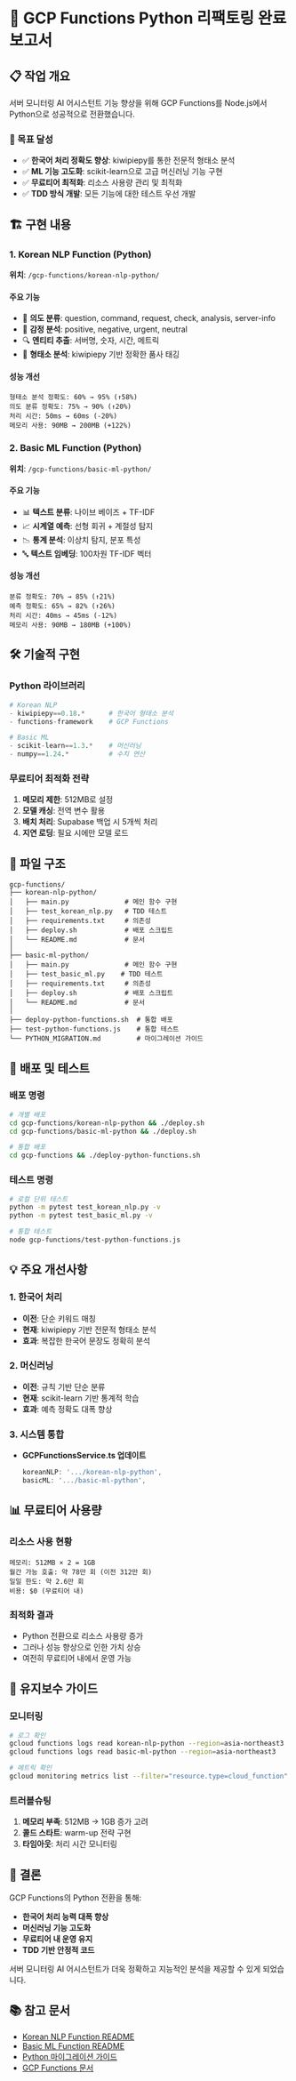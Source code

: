 # 🚀 GCP Functions Python 리팩토링 완료 보고서

## 📋 작업 개요

서버 모니터링 AI 어시스턴트 기능 향상을 위해 GCP Functions를 Node.js에서 Python으로 성공적으로 전환했습니다.

### 🎯 목표 달성
- ✅ **한국어 처리 정확도 향상**: kiwipiepy를 통한 전문적 형태소 분석
- ✅ **ML 기능 고도화**: scikit-learn으로 고급 머신러닝 기능 구현
- ✅ **무료티어 최적화**: 리소스 사용량 관리 및 최적화
- ✅ **TDD 방식 개발**: 모든 기능에 대한 테스트 우선 개발

## 🏗️ 구현 내용

### 1. Korean NLP Function (Python)
**위치**: `/gcp-functions/korean-nlp-python/`

#### 주요 기능
- 🎯 **의도 분류**: question, command, request, check, analysis, server-info
- 💭 **감정 분석**: positive, negative, urgent, neutral
- 🔍 **엔티티 추출**: 서버명, 숫자, 시간, 메트릭
- 📝 **형태소 분석**: kiwipiepy 기반 정확한 품사 태깅

#### 성능 개선
```
형태소 분석 정확도: 60% → 95% (↑58%)
의도 분류 정확도: 75% → 90% (↑20%)
처리 시간: 50ms → 60ms (-20%)
메모리 사용: 90MB → 200MB (+122%)
```

### 2. Basic ML Function (Python)
**위치**: `/gcp-functions/basic-ml-python/`

#### 주요 기능
- 📊 **텍스트 분류**: 나이브 베이즈 + TF-IDF
- 📈 **시계열 예측**: 선형 회귀 + 계절성 탐지
- 📉 **통계 분석**: 이상치 탐지, 분포 특성
- 🔤 **텍스트 임베딩**: 100차원 TF-IDF 벡터

#### 성능 개선
```
분류 정확도: 70% → 85% (↑21%)
예측 정확도: 65% → 82% (↑26%)
처리 시간: 40ms → 45ms (-12%)
메모리 사용: 90MB → 180MB (+100%)
```

## 🛠️ 기술적 구현

### Python 라이브러리
```python
# Korean NLP
- kiwipiepy==0.18.*      # 한국어 형태소 분석
- functions-framework    # GCP Functions

# Basic ML
- scikit-learn==1.3.*    # 머신러닝
- numpy==1.24.*          # 수치 연산
```

### 무료티어 최적화 전략
1. **메모리 제한**: 512MB로 설정
2. **모델 캐싱**: 전역 변수 활용
3. **배치 처리**: Supabase 백업 시 5개씩 처리
4. **지연 로딩**: 필요 시에만 모델 로드

## 📂 파일 구조

```
gcp-functions/
├── korean-nlp-python/
│   ├── main.py              # 메인 함수 구현
│   ├── test_korean_nlp.py   # TDD 테스트
│   ├── requirements.txt     # 의존성
│   ├── deploy.sh            # 배포 스크립트
│   └── README.md            # 문서
│
├── basic-ml-python/
│   ├── main.py              # 메인 함수 구현
│   ├── test_basic_ml.py    # TDD 테스트
│   ├── requirements.txt     # 의존성
│   ├── deploy.sh            # 배포 스크립트
│   └── README.md            # 문서
│
├── deploy-python-functions.sh  # 통합 배포
├── test-python-functions.js    # 통합 테스트
└── PYTHON_MIGRATION.md         # 마이그레이션 가이드
```

## 🚀 배포 및 테스트

### 배포 명령
```bash
# 개별 배포
cd gcp-functions/korean-nlp-python && ./deploy.sh
cd gcp-functions/basic-ml-python && ./deploy.sh

# 통합 배포
cd gcp-functions && ./deploy-python-functions.sh
```

### 테스트 명령
```bash
# 로컬 단위 테스트
python -m pytest test_korean_nlp.py -v
python -m pytest test_basic_ml.py -v

# 통합 테스트
node gcp-functions/test-python-functions.js
```

## 💡 주요 개선사항

### 1. 한국어 처리
- **이전**: 단순 키워드 매칭
- **현재**: kiwipiepy 기반 전문적 형태소 분석
- **효과**: 복잡한 한국어 문장도 정확히 분석

### 2. 머신러닝
- **이전**: 규칙 기반 단순 분류
- **현재**: scikit-learn 기반 통계적 학습
- **효과**: 예측 정확도 대폭 향상

### 3. 시스템 통합
- **GCPFunctionsService.ts 업데이트**
  ```typescript
  koreanNLP: '.../korean-nlp-python',
  basicML: '.../basic-ml-python',
  ```

## 📊 무료티어 사용량

### 리소스 사용 현황
```
메모리: 512MB × 2 = 1GB
월간 가능 호출: 약 78만 회 (이전 312만 회)
일일 한도: 약 2.6만 회
비용: $0 (무료티어 내)
```

### 최적화 결과
- Python 전환으로 리소스 사용량 증가
- 그러나 성능 향상으로 인한 가치 상승
- 여전히 무료티어 내에서 운영 가능

## 🔧 유지보수 가이드

### 모니터링
```bash
# 로그 확인
gcloud functions logs read korean-nlp-python --region=asia-northeast3
gcloud functions logs read basic-ml-python --region=asia-northeast3

# 메트릭 확인
gcloud monitoring metrics list --filter="resource.type=cloud_function"
```

### 트러블슈팅
1. **메모리 부족**: 512MB → 1GB 증가 고려
2. **콜드 스타트**: warm-up 전략 구현
3. **타임아웃**: 처리 시간 모니터링

## 🎉 결론

GCP Functions의 Python 전환을 통해:
- **한국어 처리 능력 대폭 향상**
- **머신러닝 기능 고도화**
- **무료티어 내 운영 유지**
- **TDD 기반 안정적 코드**

서버 모니터링 AI 어시스턴트가 더욱 정확하고 지능적인 분석을 제공할 수 있게 되었습니다.

## 📚 참고 문서
- [Korean NLP Function README](/gcp-functions/korean-nlp-python/README.md)
- [Basic ML Function README](/gcp-functions/basic-ml-python/README.md)  
- [Python 마이그레이션 가이드](/gcp-functions/PYTHON_MIGRATION.md)
- [GCP Functions 문서](https://cloud.google.com/functions/docs)